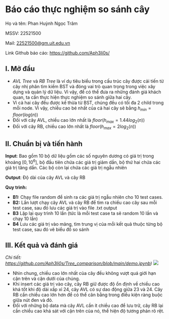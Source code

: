 # Báo cáo thực nghiệm so sánh cây

Họ và tên: Phan Huỳnh Ngọc Trâm

MSSV: 22521500

Mail: 22521500@gm.uit.edu.vn

Link Github báo cáo: https://github.com/Aph3li0s/

## I. Mở đầu

* *AVL Tree* và *RB Tree* là ví dụ tiêu biểu trong cấu trúc cây được cải tiến từ cây nhị phân tìm kiếm BST và đóng vai trò quan trọng trong việc xây dựng và quản lý dữ liệu. Vì vậy, để có thể đưa ra những đánh giá khách quan, ta cần thực hiện thực nghiệm so sánh giữa hai cây. 
* Vì cả hai cây đều được kế thừa từ BST, chúng đều có tối đa 2 child trong mỗi node. Vì vậy, chiều cao bé nhất của cả hai cây sẽ bằng $h_{min} = floor(log(n))$
* Đối với cây AVL, chiều cao lớn nhất là $floor(h_{max} = 1.44log_2(n))$
* Đối với cây RB, chiều cao lớn nhất là $floor(h_{max} = 2log_2(n))$

## II. Chuẩn bị và tiến hành
**Input**: Bao gồm 10 bộ dữ liệu gồm các số nguyên dương có giá trị trong khoảng $[0, 10^6]$, bộ đầu tiên chứa các giá trị giảm dần, bộ thứ hai chứa các giá trị tăng dần. Các bộ còn lại chứa các giá trị ngẫu nhiên


**Output**: Độ dài của cây AVL và cây RB


**Quy trình:**
* **B1:** Chạy file random để sinh ra các giá trị ngẫu nhiên cho 10 test cases.
* **B2:** Lần lượt chạy cây AVL và cây RB để tìm ra chiều cao cây sau mỗi test case, sau đó lưu các giá trị vào file .txt output
* **B3** Lặp lại quy trình 10 lần (tức là mỗi test case ta sẽ random 10 lần và chạy 10 lần)
* **B4** Lưu các giá trị vào mảng, tìm trung vị của mỗi kết quả thuộc từng bộ test case, sau đó vẽ biểu đồ so sánh

## III. Kết quả và đánh giá
*Chi tiết: https://github.com/Aph3li0s/Tree_comparison/blob/main/demo.ipynb)*
![](https://hackmd.io/_uploads/S12x4b0V2.png)


* Nhìn chung, chiều cao lớn nhất của cây đều không vượt quá giới hạn cận trên và cận dưới của chúng. 
* Khi insert các giá trị vào cây, cây RB giữ được độ ổn định về chiều cao khá tốt khi độ dài xấp xỉ 24, cây AVL có sự dao động giữa 23 và 24. Cây RB cần chiều cao lớn hơn để có thể cân bằng trong điều kiện ràng buộc giữa nút đen và đỏ. 
* Đối với những bộ data mà cây AVL cần ít chiều cao để lưu trữ, cây RB lại cần chiều cao khá sát với cận trên của nó, thể hiện độ tương phản rõ rệt.